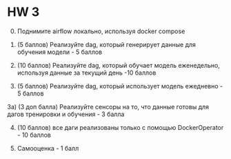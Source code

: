 # HW 3

0) Поднимите airflow локально, используя docker compose 
1) (5 баллов) Реализуйте dag, который генерирует данные для обучения модели - 5 баллов

2) (10 баллов) Реализуйте dag, который обучает модель еженедельно, используя данные за текущий день -10 баллов

3) (5 баллов) Реализуйте dag, который использует модель ежедневно - 5 баллов 

3а) (3 доп балла) Реализуйте сенсоры на то, что данные готовы для дагов тренировки и обучения - 3 балла

4) (10 баллов)  все даги реализованы только с помощью DockerOperator - 10 баллов 

9) Cамооценка - 1 балл